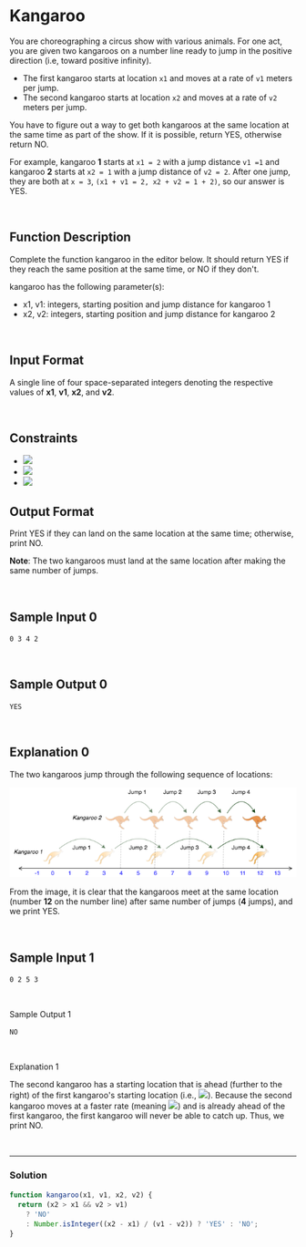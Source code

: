 # Kangaroo
  
You are choreographing a circus show with various animals. For one act, you are given two kangaroos on a number line ready to jump in the positive direction (i.e, toward positive infinity).

- The first kangaroo starts at location `x1` and moves at a rate of `v1` meters per jump.
- The second kangaroo starts at location `x2` and moves at a rate of `v2` meters per jump.  

You have to figure out a way to get both kangaroos at the same location at the same time as part of the show. If it is possible, return YES, otherwise return NO.

For example, kangaroo **1** starts at `x1 = 2` with a jump distance `v1 =1` and kangaroo **2** starts at `x2 = 1` with a jump distance of `v2 = 2`. After one jump, they are both at `x = 3`, `(x1 + v1 = 2, x2 + v2 = 1 + 2)`, so our answer is YES.

<br/>

## Function Description

Complete the function kangaroo in the editor below. It should return YES if they reach the same position at the same time, or NO if they don't.

kangaroo has the following parameter(s):

- x1, v1: integers, starting position and jump distance for kangaroo 1
- x2, v2: integers, starting position and jump distance for kangaroo 2

<br/>

## Input Format

A single line of four space-separated integers denoting the respective values of **x1**, **v1**, **x2**, and **v2**.

<br/>

## Constraints

- ![](https://latex.codecogs.com/gif.latex?0\leq&space;x1<&space;x2\leq&space;10000)
- ![](https://latex.codecogs.com/gif.latex?1\leq&space;v1\leq&space;10000)
- ![](https://latex.codecogs.com/gif.latex?1\leq&space;v2\leq&space;10000)

## Output Format

Print YES if they can land on the same location at the same time; otherwise, print NO.

**Note**: The two kangaroos must land at the same location after making the same number of jumps.

<br/>

## Sample Input 0
```
0 3 4 2
```

<br/>

## Sample Output 0
```
YES
```

<br/>

## Explanation 0

The two kangaroos jump through the following sequence of locations:  

![](./images/kangaroo.png)

From the image, it is clear that the kangaroos meet at the same location (number **12** on the number line) after same number of jumps (**4** jumps), and we print YES.

<br/>

## Sample Input 1
```
0 2 5 3
```

<br/>

Sample Output 1
```
NO
```

<br/>

Explanation 1

The second kangaroo has a starting location that is ahead (further to the right) of the first kangaroo's starting location (i.e., ![](https://latex.codecogs.com/gif.latex?x_{2}>&space;x_{1})). 
Because the second kangaroo moves at a faster rate (meaning ![](https://latex.codecogs.com/gif.latex?v_{2}>&space;v_{1})) and is already ahead of the first kangaroo, the first kangaroo will never be able to catch up. Thus, we print NO.

<br/>

---

### Solution

```javascript
function kangaroo(x1, v1, x2, v2) {
  return (x2 > x1 && v2 > v1)
    ? 'NO'
    : Number.isInteger((x2 - x1) / (v1 - v2)) ? 'YES' : 'NO';
}
```